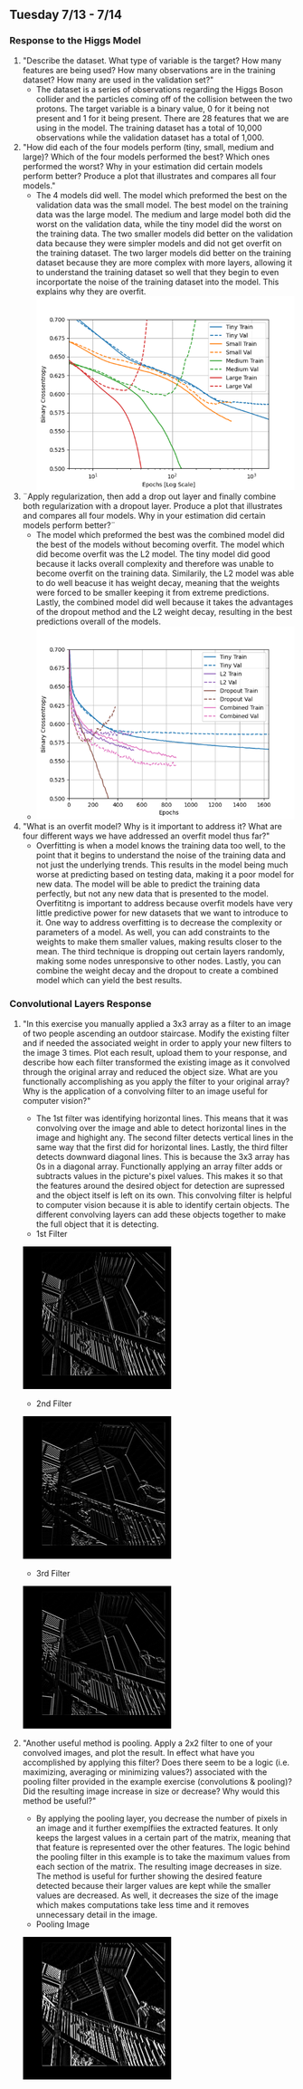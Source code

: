 ## Tuesday 7/13 - 7/14 

### Response to the Higgs Model
1. "Describe the dataset. What type of variable is the target? How many features are being used? How many observations are in the training dataset? How many are used in the validation set?"
    - The dataset is a series of observations regarding the Higgs Boson collider and the particles coming off of the collision between the two protons. The target variable is a binary value, 0 for it being not present and 1 for it being present. There are 28 features that we are using in the model. The training dataset has a total of 10,000 observations while the validation dataset has a total of 1,000. 
2. "How did each of the four models perform (tiny, small, medium and large)? Which of the four models performed the best? Which ones performed the worst? Why in your estimation did certain models perform better? Produce a plot that illustrates and compares all four models."
    - The 4 models did well. The model which preformed the best on the validation data was the small model. The best model on the training data was the large model. The medium and large model both did the worst on the validation data, while the tiny model did the worst on the training data. The two smaller models did better on the validation data because they were simpler models and did not get overfit on the training dataset. The two larger models did better on the training dataset because they are more complex with more layers, allowing it to understand the training dataset so well that they begin to even incorportate the noise of the training dataset into the model. This explains why they are overfit.
    ![img.png](initalmodels.png)
3. ¨Apply regularization, then add a drop out layer and finally combine both regularization with a dropout layer. Produce a plot that illustrates and compares all four models. Why in your estimation did certain models perform better?¨
    - The model which preformed the best was the combined model did the best of the models without becoming overfit. The model which did become overfit was the L2 model. The tiny model did good because it lacks overall complexity and therefore was unable to become overfit on the training data. Similarily, the L2 model was able to do well beacuse it has weight decay, meaning that the weights were forced to be smaller keeping it from extreme predictions. Lastly, the combined model did well because it takes the advantages of the dropout method and the L2 weight decay, resulting in the best predictions overall of the models.
    - ![img.png](next4models.png)
4. "What is an overfit model? Why is it important to address it? What are four different ways we have addressed an overfit model thus far?"
    - Overfitting is when a model knows the training data too well, to the point that it begins to understand the noise of the training data and not just the underlying trends. This results in the model being much worse at predicting based on testing data, making it a poor model for new data. The model will be able to predict the training data perfectly, but not any new data that is presented to the model. Overfititng is important to address because overfit models have very little predictive power for new datasets that we want to introduce to it. One way to address overfitting is to decrease the complexity or parameters of a model. As well, you can add constraints to the weights to make them smaller values, making results closer to the mean. The third technique is dropping out certain layers randomly, making some nodes unresponsive to other nodes. Lastly, you can combine the weight decay and the dropout to create a combined model which can yield the best results.
    
### Convolutional Layers Response

1. "In this exercise you manually applied a 3x3 array as a filter to an image of two people ascending an outdoor staircase. Modify the existing filter and if needed the associated weight in order to apply your new filters to the image 3 times. Plot each result, upload them to your response, and describe how each filter transformed the existing image as it convolved through the original array and reduced the object size. What are you functionally accomplishing as you apply the filter to your original array? Why is the application of a convolving filter to an image useful for computer vision?"
   - The 1st filter was identifying horizontal lines. This means that it was convolving over the image and able to detect horizontal lines in the image and highight any. The second filter detects vertical lines in the same way that the first did for horizontal lines. Lastly, the third filter detects downward diagonal lines. This is because the 3x3 array has 0s in a diagonal array. Functionally applying an array filter adds or subtracts values in the picture's pixel values. This makes it so that the features around the desired object for detection are supressed and the object itself is left on its own. This convolving filter is helpful to computer vision because it is able to identify certain objects. The different convolving layers can add these objects together to make the full object that it is detecting.  
   - 1st Filter
   
   ![img.png](1stfilter.png)
   - 2nd Filter
   
   ![img.png](2ndfilter.png)
   - 3rd Filter
   
   ![img.png](3rdfilter.png)

2. "Another useful method is pooling. Apply a 2x2 filter to one of your convolved images, and plot the result. In effect what have you accomplished by applying this filter? Does there seem to be a logic (i.e. maximizing, averaging or minimizing values?) associated with the pooling filter provided in the example exercise (convolutions & pooling)? Did the resulting image increase in size or decrease? Why would this method be useful?"
   - By applying the pooling layer, you decrease the number of pixels in an image and it further exemplfiies the extracted features. It only keeps the largest values in a certain part of the matrix, meaning that that feature is represented over the other features. The logic behind the pooling filter in this example is to take the maximum values from each section of the matrix. The resulting image decreases in size. The method is useful for further showing the desired feature detected because their larger values are kept while the smaller values are decreased. As well, it decreases the size of the image which makes computations take less time and it removes unnecessary detail in the image. 
   - Pooling Image
   
   ![img.png](poolingimage.png)
